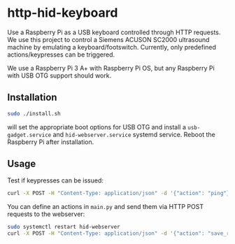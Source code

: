 # http-hid-keyboard

Use a Raspberry Pi as a USB keyboard controlled through HTTP requests. We use this project to control a Siemens ACUSON SC2000 ultrasound machine by emulating a keyboard/footswitch. Currently, only predefined actions/keypresses can be triggered.

We use a Raspberry Pi 3 A+ with Raspberry Pi OS, but any Raspberry Pi with USB OTG support should work.

## Installation

```bash
sudo ./install.sh
```

will set the appropriate boot options for USB OTG and install a `usb-gadget.service` and `hid-webserver.service` systemd service. Reboot the Raspberry Pi after installation.

## Usage

Test if keypresses can be issued:
```bash
curl -X POST -H "Content-Type: application/json" -d '{"action": "ping"}' http://localhost:8080
```

You can define an actions in `main.py` and send them via HTTP POST requests to the webserver:

```bash
sudo systemctl restart hid-webserver
curl -X POST -H "Content-Type: application/json" -d '{"action": "save_recording"}' http://localhost:8080
```
